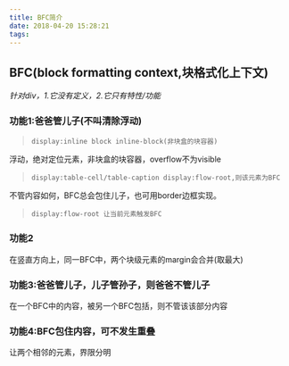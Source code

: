 ```yaml
---
title: BFC简介
date: 2018-04-20 15:28:21
tags:
---
```

## BFC(block formatting context,块格式化上下文)
*针对div，1.它没有定义，2.它只有特性/功能*

### 功能1:爸爸管儿子(不叫清除浮动)
>     display:inline block inline-block(非块盒的块容器)
浮动，绝对定位元素，非块盒的块容器，overflow不为visible
>     display:table-cell/table-caption display:flow-root,则该元素为BFC
不管内容如何，BFC总会包住儿子，也可用border边框实现。
>     display:flow-root 让当前元素触发BFC

### 功能2
在竖直方向上，同一BFC中，两个块级元素的margin会合并(取最大)

### 功能3:爸爸管儿子，儿子管孙子，则爸爸不管儿子
在一个BFC中的内容，被另一个BFC包括，则不管该该部分内容

### 功能4:BFC包住内容，可不发生重叠
让两个相邻的元素，界限分明 
